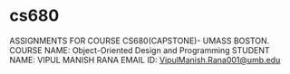 # cs680
ASSIGNMENTS FOR COURSE CS680(CAPSTONE)- UMASS BOSTON.
COURSE NAME: Object-Oriented Design and Programming
STUDENT NAME: VIPUL MANISH RANA
EMAIL ID: VipulManish.Rana001@umb.edu
